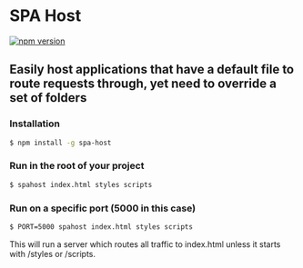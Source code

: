 # SPA Host

[![npm version](https://badge.fury.io/js/spa-host.svg)](https://badge.fury.io/js/spa-host)

## Easily host applications that have a default file to route requests through, yet need to override a set of folders

### Installation
```bash
$ npm install -g spa-host
```

### Run in the root of your project
```bash
$ spahost index.html styles scripts
```

### Run on a specific port (5000 in this case)
```bash
$ PORT=5000 spahost index.html styles scripts
```

This will run a server which routes all traffic to index.html unless it starts with /styles or /scripts.
